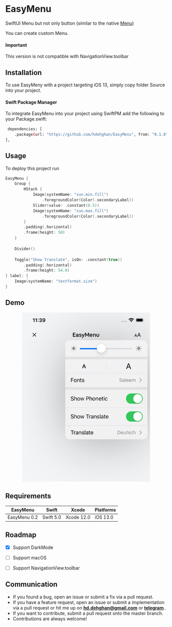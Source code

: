 
# EasyMenu

SwiftUI Menu but not only button (similar to the native [Menu](https://developer.apple.com/documentation/SwiftUI/Menu))

You can create custom Menu.
#### Important
This version is not compatible with NavigationView.toolbar
## Installation

To use EasyMeny with a project targeting iOS 13, simply copy folder Source into your project.

#### Swift Package Manager
To integrate EasyMenu into your project using SwiftPM add the following to your Package.swift:


```bash
 dependencies: [
    .package(url: "https://github.com/hdehghan/EasyMenu", from: "0.1.0"),
],
```
## Usage

To deploy this project run

```swift
EasyMenu {
    Group {
        HStack {
            Image(systemName: "sun.min.fill")
                .foregroundColor(Color(.secondaryLabel))
            Slider(value: .constant(0.5))
            Image(systemName: "sun.max.fill")
                .foregroundColor(Color(.secondaryLabel))
        }
        .padding(.horizontal)
        .frame(height: 50)
    }
                
    Divider()
                    
    Toggle("Show Translate", isOn: .constant(true))
        .padding(.horizontal)
        .frame(height: 54.0)
} label: {
    Image(systemName: "textformat.size")
}
```
## Demo

<p align="center">
<img src="Demo/Screen.jpg" alt="image example" width="400">
</p>


## Requirements
| EasyMenu          | Swift           | Xcode           | Platforms |
|---------------|-----------------|-----------------|----------------|
| EasyMenu 0.2    | Swift 5.0       | Xcode 12.0      | iOS 13.0  |


## Roadmap
- [x] Support DarkMode
- [ ] Support macOS
- [ ] Support NavigationView.toolbar


## Communication
- If you found a bug, open an issue or submit a fix via a pull request.
- If you have a feature request, open an issue or submit a implementation via a pull request or hit me up on **hd.dehghan@gmail.com** or **[telegram](https://t.me/hsndq)**..
- If you want to contribute, submit a pull request onto the master branch.
- Contributions are always welcome!

